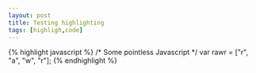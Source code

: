 ```yaml
---
layout: post
title: Testing highlighting
tags: [highligh,code]
---
```




{% highlight javascript %}
/* Some pointless Javascript */
var rawr = ["r", "a", "w", "r"];
{% endhighlight %}
